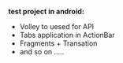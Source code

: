 **test project in android:**

 - Volley to uesed for API
 - Tabs application in ActionBar
 - Fragments + Transation
 - and so on .....